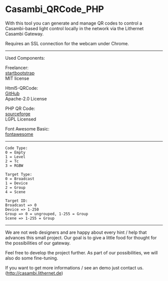 # Casambi_QRCode_PHP

With this tool you can generate and manage QR codes to control a Casambi-based light control locally in the network via the Lithernet Casambi Gateway.

Requires an SSL connection for the webcam under Chrome.

--------------------------------------------------------------------------------------
Used Components:

Freelancer:<br/>
[startbootstrap](http://startbootstrap.com)<br/>
MIT license

Html5-QRCode:<br/>
[GitHub](https://github.com/mebjas/html5-qrcode)<br/>
Apache-2.0 License

PHP QR Code:<br/>
[sourceforge](http://phpqrcode.sourceforge.net/)<br/>
LGPL Licensed

Font Awesome Basic:<br/>
[fontawesome](https://fontawesome.com/)

--------------------------------------------------------------------------------------
```
Code Type:
0 = Empty
1 = Level
2 = Tc
3 = RGBW
```
```
Target Type:
0 = Broadcast
1 = Device
2 = Group
4 = Scene
```
```
Target ID:
Broadcast => 0
Device => 1-250
Group => 0 = ungrouped, 1-255 = Group
Scene => 1-255 = Group
```
--------------------------------------------------------------------------------------

We are not web designers and are happy about every hint / help that advances this small project.
Our goal is to give a little food for thought for the possibilities of our gateway.

Feel free to develop the project further. As part of our possibilities, we will also do some fine-tuning.

If you want to get more informations / see an demo just contact us. (http://casambi.lithernet.de)
